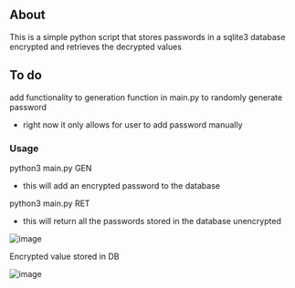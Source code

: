 ## About
This is a simple python script that stores passwords in a sqlite3 database encrypted and retrieves the decrypted values

## To do
add functionality to generation function in main.py to randomly generate password
- right now it only allows for user to add password manually

### Usage

python3 main.py GEN <username> <password> <site>
- this will add an encrypted password to the database

python3 main.py RET
- this will return all the passwords stored in the database unencrypted

![image](https://github.com/user-attachments/assets/dec66c14-fae7-46e8-8aad-3da64e91a73f)

Encrypted value stored in DB

![image](https://github.com/user-attachments/assets/3155f668-e850-479a-9bcd-6750194b9b15)
